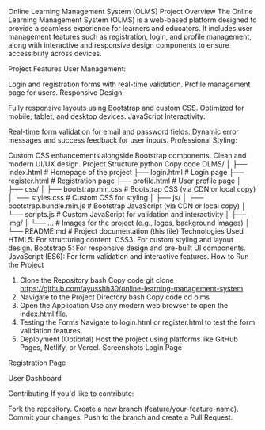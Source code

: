 Online Learning Management System (OLMS)
Project Overview
The Online Learning Management System (OLMS) is a web-based platform designed to provide a seamless experience for learners and educators. It includes user management features such as registration, login, and profile management, along with interactive and responsive design components to ensure accessibility across devices.

Project Features
User Management:

Login and registration forms with real-time validation.
Profile management page for users.
Responsive Design:

Fully responsive layouts using Bootstrap and custom CSS.
Optimized for mobile, tablet, and desktop devices.
JavaScript Interactivity:

Real-time form validation for email and password fields.
Dynamic error messages and success feedback for user inputs.
Professional Styling:

Custom CSS enhancements alongside Bootstrap components.
Clean and modern UI/UX design.
Project Structure
python
Copy code
OLMS/
│
├── index.html          # Homepage of the project
├── login.html          # Login page
├── register.html       # Registration page
├── profile.html        # User profile page
│
├── css/
│   ├── bootstrap.min.css  # Bootstrap CSS (via CDN or local copy)
│   └── styles.css         # Custom CSS for styling
│
├── js/
│   ├── bootstrap.bundle.min.js  # Bootstrap JavaScript (via CDN or local copy)
│   └── scripts.js               # Custom JavaScript for validation and interactivity
│
├── img/
│   └── ... # Images for the project (e.g., logos, background images)
│
└── README.md           # Project documentation (this file)
Technologies Used
HTML5: For structuring content.
CSS3: For custom styling and layout design.
Bootstrap 5: For responsive design and pre-built UI components.
JavaScript (ES6): For form validation and interactive features.
How to Run the Project
1. Clone the Repository
bash
Copy code
git clone https://github.com/ayusshh30/online-learning-management-system
2. Navigate to the Project Directory
bash
Copy code
cd olms
3. Open the Application
Use any modern web browser to open the index.html file.
4. Testing the Forms
Navigate to login.html or register.html to test the form validation features.
5. Deployment (Optional)
Host the project using platforms like GitHub Pages, Netlify, or Vercel.
Screenshots
Login Page

Registration Page

User Dashboard

Contributing
If you'd like to contribute:

Fork the repository.
Create a new branch (feature/your-feature-name).
Commit your changes.
Push to the branch and create a Pull Request.
